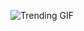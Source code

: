 
<!-- GIF_SECTION -->
![Trending GIF](https://media2.giphy.com/media/v1.Y2lkPThiYjIxNzcyenB3MjhpNDZ4dDdwbzJxOHdkOXJ6Mmx1bmxjYjY3azA1a21wNDFxYSZlcD12MV9naWZzX3NlYXJjaCZjdD1n/2u4ExwAuGozwR1kWEg/giphy.gif)
<!-- END_GIF_SECTION -->
